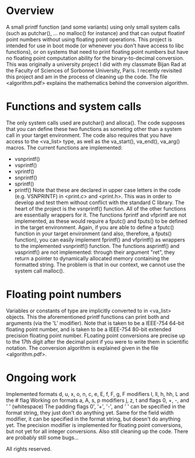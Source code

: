 # Overview
A small printf function (and some variants) using only small system calls (such as putchar(), ... no malloc() for instance) and that can output floatinf point numbers without using floating point operations. This project is intended for use in boot mode (or whenever you don't have access to libc functions), or on systems that need to print floating point numbers but have no floating point computation ability for the binary-to-decimal conversion.
This was originally a university project I did with my classmate Bijan Rad at the Faculty of Sciences of Sorbonne University, Paris.
I recently revisited this project and am in the process of cleaning up the code.
The file <algorithm.pdf> explains the mathematics behind the conversion algorithm.

# Functions and system calls
The only system calls used are putchar() and alloca(). The code supposes that you can define these two functions as someting other than a system call in your target environment. The code also requires that you have access to the <va_list> type, as well as the va_start(), va_end(), va_arg() macros.
The current functions are implemented:
- vsnprintf()
- vsprintf()
- vprintf()
- snprintf()
- sprintf()
- printf()
Note that these are declared in upper case letters in the code (e.g. VSNPRINTF) in <print.c> and <print.h>. This was in order to develop and test them without conflict with the standard C library.
The heart of the project is the vsnprintf() function. All of the other functions are essentially wrappers for it.
The functions fprintf and vfprintf are not implemented, as these would require a fputc() and fputs() to be defined in the target environment. Again, if you are able to define a fputc() function in your target environment (and also, therefore, a fputs() function), you can easily implement fprintf() and vfprintf() as wrappers to the implemented vsnprintf() function.
The functions asprintf() and vasprintf() are not implemented: through their argument "ret", they return a pointer to dynamically allocated memory containing the formatted string. The problem is that in our context, we cannot use the system call malloc().

# Floating point numbers
Variables or constants of type <float> are implicitly converted to <double> in <va_list> objects.
This the aforementioned printf functions can print both <double> and <long double> arguments (via the 'L' modifier).
Note that <double> is taken to be a IEEE-754 64-bit floating point number, and <long double> is taken to be a IEEE-754 80-bit extended precision floating point number.
FLoating point conversions are precise up to the 17th digit after the decimal point if you were to write them in scientific notation.
The conversion algorithm is explained given in the file <algorithm.pdf>.

# Ongoing work
Implemented formats  d, u, x, o, n, c, e, E, f, F, g, F  modifiers l, ll, h, hh, L  and the  #  flag
Working on formats  a, A, s, p  modifiers j, z, t and flags  0, +, -, and ' ' (whitespace)
The padding flags  0', '+', '-', and ' '  can be specified in the format string, they just don't do anything yet.
Same for the field width modifier, it can be specified in the format string, but doesn't do anything yet.
The precision modifier is implemented for floating point conversions, but not yet for all integer conversions.
Also still cleaning up the code.
There are probably still some bugs...


All rights reserved.
